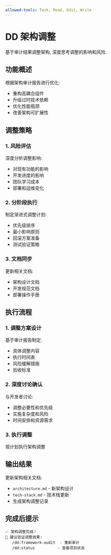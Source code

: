 ```yaml
---
allowed-tools: Task, Read, Edit, Write
---
```


# DD 架构调整

基于审计结果调整架构, 深度思考调整的影响和风险.

## 功能概述

根据架构审计报告进行优化:

- 重构高耦合组件
- 升级过时技术依赖
- 优化性能瓶颈
- 改善架构可扩展性

## 调整策略

### 1. 风险评估

深度分析调整影响:

- 对现有功能的影响
- 开发进度的影响
- 团队学习成本
- 部署和运维变化

### 2. 分阶段执行

制定渐进式调整计划:

- 优先级排序
- 最小影响原则
- 回滚方案准备
- 测试验证策略

### 3. 文档同步

更新相关文档:

- 架构设计文档
- 开发规范文档
- 部署操作手册

## 执行流程

### 1. 调整方案设计

基于审计报告制定:

- 具体调整内容
- 执行时间表
- 风险缓解措施
- 验收标准

### 2. 深度讨论确认

与开发者讨论:

- 调整必要性和优先级
- 实施复杂度和风险
- 时间安排和资源需求

### 3. 执行调整

按计划执行架构调整

## 输出结果

更新架构相关文档:

- `architecture.md` - 新架构设计
- `tech-stack.md` - 技术栈更新
- 生成架构调整记录

## 完成后提示

```
✅ 架构调整完成！
📝 建议验证调整效果:
   /dd:framework-audit  - 重新审计
   /dd:status          - 查看项目状态
```
